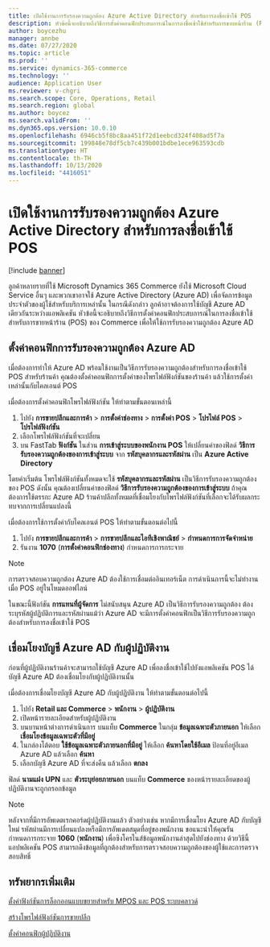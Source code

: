 ```yaml
---
title: เปิดใช้งานการรับรองความถูกต้อง Azure Active Directory สำหรับการลงชื่อเข้าใช้ POS
description: หัวข้อนี้จะอธิบายถึงวิธีการตั้งค่าคอนฟิกประสบการณ์ในการลงชื่อเข้าใช้สำหรับการขายหน้าร้าน (POS) ของ Microsoft Dynamics 365 Commerce เพื่อให้ใช้การรับรองความถูกต้อง Azure Active Directory
author: boycezhu
manager: annbe
ms.date: 07/27/2020
ms.topic: article
ms.prod: ''
ms.service: dynamics-365-commerce
ms.technology: ''
audience: Application User
ms.reviewer: v-chgri
ms.search.scope: Core, Operations, Retail
ms.search.region: global
ms.author: boycez
ms.search.validFrom: ''
ms.dyn365.ops.version: 10.0.10
ms.openlocfilehash: 6946cb5f8bc8aa451f72d1eebcd324f408ad5f7a
ms.sourcegitcommit: 199848e78df5cb7c439b001bdbe1ece963593cdb
ms.translationtype: HT
ms.contentlocale: th-TH
ms.lasthandoff: 10/13/2020
ms.locfileid: "4416051"
---
```

# <a name="enable-azure-active-directory-authentication-for-pos-sign-in"></a>เปิดใช้งานการรับรองความถูกต้อง Azure Active Directory สำหรับการลงชื่อเข้าใช้ POS
[!include [banner](includes/banner.md)]


ลูกค้าหลายรายที่ใช้ Microsoft Dynamics 365 Commerce ยังใช้ Microsoft Cloud Service อื่นๆ และพวกเขาอาจใช้ Azure Active Directory (Azure AD) เพื่อจัดการข้อมูลประจำตัวของผู้ใช้สำหรับบริการเหล่านั้น ในกรณีดังกล่าว ลูกค้าอาจต้องการใช้บัญชี Azure AD เดียวกันระหว่างแอพลิเคชัน หัวข้อนี้จะอธิบายถึงวิธีการตั้งค่าคอนฟิกประสบการณ์ในการลงชื่อเข้าใช้สำหรับการขายหน้าร้าน (POS) ของ Commerce เพื่อให้ใช้การรับรองความถูกต้อง Azure AD

## <a name="configure-azure-ad-authentication"></a>ตั้งค่าคอนฟิกการรับรองความถูกต้อง Azure AD

เมื่อต้องการทำให้ Azure AD พร้อมใช้งานเป็นวิธีการรับรองความถูกต้องสำหรับการลงชื่อเข้าใช้ POS สำหรับร้านค้า คุณต้องตั้งค่าคอนฟิกการตั้งค่าของโพรไฟล์ฟังก์ชันของร้านค้า แล้วใช้การตั้งค่าเหล่านั้นกับไคลเอนต์ POS

เมื่อต้องการตั้งค่าคอนฟิกโพรไฟล์ฟังก์ชัน ให้ทำตามขั้นตอนเหล่านี้

1. ไปยัง **การขายปลีกและการค้า** \> **การตั้งค่าช่องทาง** \> **การตั้งค่า POS** \> **โปรไฟล์ POS** \> **โปรไฟล์ฟังก์ชัน**
1. เลือกโพรไฟล์ฟังก์ชันที่จะเปลี่ยน
1. บน FastTab **ฟังก์ชัน** ในส่วน **การเข้าสู่ระบบของพนักงาน POS** ให้เปลี่ยนค่าของฟิลด์ **วิธีการรับรองความถูกต้องของการเข้าสู่ระบบ** จาก **รหัสบุคลากรและรหัสผ่าน** เป็น **Azure Active Directory**

โดยค่าเริ่มต้น โพรไฟล์ฟังก์ชันทั้งหมดจะใช้ **รหัสบุคลากรและรหัสผ่าน** เป็นวิธีการรับรองความถูกต้องของ POS ดังนั้น คุณต้องเปลี่ยนค่าของฟิลด์ **วิธีการรับรองความถูกต้องของการเข้าสู่ระบบ** ถ้าคุณต้องการใช้ตรรกะ Azure AD ร้านค้าปลีกทั้งหมดที่เชื่อมโยงกับโพรไฟล์ฟังก์ชันที่เลือกจะได้รับผลกระทบจากการเปลี่ยนแปลงนี้

เมื่อต้องการใช้การตั้งค่ากับไคลเอนต์ POS ให้ทำตามขั้นตอนต่อไปนี้

1. ไปยัง **การขายปลีกและการค้า** \> **การขายปลีกและไอทีเชิงพาณิชย์** \> **กำหนดการการจัดจำหน่าย**
1. รันงาน **1070** (**การตั้งค่าคอนฟิกช่องทาง**) กำหนดการการกระจาย

> [!NOTE]
> การตรวจสอบความถูกต้อง Azure AD ต้องใช้การเชื่อมต่ออินเทอร์เน็ต การดำเนินการนี้จะไม่ทำงานเมื่อ POS อยู่ในโหมดออฟไลน์
> 
> ในขณะนี้ฟังก์ชัน **การแทนที่ผู้จัดการ** ไม่สนับสนุน Azure AD เป็นวิธีการรับรองความถูกต้อง ต้องระบุรหัสผู้ปฏิบัติการและรหัสผ่านแม้ว่า Azure AD จะมีการตั้งค่าคอนฟิกเป็นวิธีการรับรองความถูกต้องสำหรับการลงชื่อเข้าใช้ POS

## <a name="associate-an-azure-ad-account-with-a-worker"></a>เชื่อมโยงบัญชี Azure AD กับผู้ปฏิบัติงาน

ก่อนที่ผู้ปฏิบัติงานร้านค้าจะสามารถใช้บัญชี Azure AD เพื่อลงชื่อเข้าใช้ไปยังแอพลิเคชัน POS ได้ บัญชี Azure AD ต้องเชื่อมโยงกับผู้ปฏิบัติงานนั้น

เมื่อต้องการเชื่อมโยงบัญชี Azure AD กับผู้ปฏิบัติงาน ให้ทำตามขั้นตอนต่อไปนี้

1. ไปยัง **Retail และ Commerce** \> **พนักงาน** \> **ผู้ปฏิบัติงาน**
1. เปิดหน้ารายละเอียดสำหรับผู้ปฏิบัติงาน
1. บนบานหน้าต่างการดำเนินการ บนแท็บ **Commerce** ในกลุ่ม **ข้อมูลเฉพาะตัวภายนอก** ให้เลือก **เชื่อมโยงข้อมูลเฉพาะตัวที่มีอยู่**
1. ในกล่องโต้ตอบ **ใช้ข้อมูลเฉพาะตัวภายนอกที่มีอยู่** ให้เลือก **ค้นหาโดยใช้อีเมล** ป้อนที่อยู่อีเมล Azure AD แล้วเลือก **ค้นหา**
1. เลือกบัญชี Azure AD ที่จะส่งคืน แล้วเลือก **ตกลง**

ฟิลด์ **นามแฝง** **UPN** และ **ตัวระบุย่อยภายนอก** บนแท็บ **Commerce** ของหน้ารายละเอียดของผู้ปฏิบัติงานจะถูกกรอกข้อมูล

> [!NOTE]
> หลังจากที่มีการอัพเดตเรกคอร์ดผู้ปฏิบัติงานแล้ว ตัวอย่างเช่น หากมีการเชื่อมโยง Azure AD กับบัญชีใหม่ รหัสผ่านมีการเปลี่ยนแปลงหรือมีการอัพเดตสมุดที่อยู่ของพนักงาน ขอแนะนำให้คุณรันกำหนดการกระจาย **1060** (**พนักงาน**) เพื่อซิงโครไนส์ข้อมูลพนักงานล่าสุดไปยังช่องทาง ด้วยวิธีนี้ แอปพลิเคชัน POS สามารถดึงข้อมูลที่ถูกต้องสำหรับการตรวจสอบความถูกต้องของผู้ใช้และการตรวจสอบสิทธิ์

## <a name="additional-resources"></a>ทรัพยากรเพิ่มเติม

[ตั้งค่าฟังก์ชันการล็อกออนแบบขยายสำหรับ MPOS และ POS ระบบคลาวด์](extended-logon.md)

[สร้างโพรไฟล์ฟังก์ชันการขายปลีก](retail-functionality-profile.md)

[ ตั้งค่าคอนฟิกผู้ปฏิบัติงาน](https://docs.microsoft.com/dynamics365/commerce/tasks/worker)

